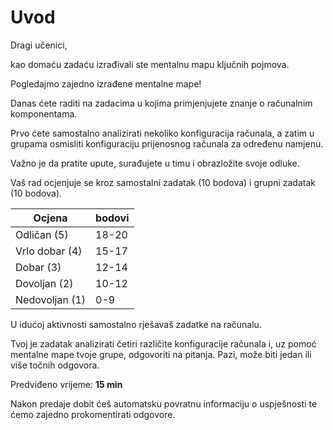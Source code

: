 # Uvod

Dragi učenici,

kao domaću zadaću izrađivali ste mentalnu mapu ključnih pojmova.

Pogledajmo zajedno izrađene mentalne mape!

Danas ćete raditi na zadacima u kojima primjenjujete znanje o računalnim
komponentama.

Prvo ćete samostalno analizirati nekoliko konfiguracija računala, a
zatim u grupama osmisliti konfiguraciju prijenosnog računala za određenu
namjenu.

Važno je da pratite upute, surađujete u timu i obrazložite svoje odluke.

Vaš rad ocjenjuje se kroz samostalni zadatak (10 bodova) i grupni
zadatak (10 bodova).

| Ocjena           | bodovi |
|------------------|--------|
| Odličan (5)      | 18-20  |
| Vrlo dobar (4)   | 15-17  |
| Dobar (3)        | 12-14  |
| Dovoljan (2)     | 10-12  |
| Nedovoljan (1)   | 0-9    |


U idućoj aktivnosti samostalno rješavaš zadatke na računalu.

Tvoj je zadatak analizirati četiri različite konfiguracije računala i, uz pomoć mentalne mape tvoje grupe, odgovoriti na pitanja. Pazi, može biti jedan ili više točnih odgovora.

Predviđeno vrijeme: **15 min**    

Nakon predaje dobit ćeš automatsku povratnu informaciju o uspješnosti te ćemo zajedno prokomentirati odgovore.

